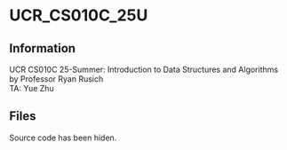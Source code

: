 # UCR_CS010C_25U
## Information
UCR CS010C 25-Summer: Introduction to Data Structures and Algorithms  
by Professor Ryan Rusich  
TA: Yue Zhu
## Files
Source code has been hiden.
```txt
```

<!-- ## Sample Output
Since zyBook Lab sometimes provide only first few or last few lines of expected output, 
you can try my sample output instead (for comparison).  
The executable file is named "b.out" to avoid overwriting. (If I forgot, rename it.)
1. Download: "b.out" file in certain Lab or Program folder(not demos).
2. Upload: certain zyBook Lab -> code editor -> File -> upload
3. Permission: use "chmod 777 b.out"
4. Run and Compare
```bash
./a.out
# paste the test input
# open another terminal/console
./b.out
# paste the test input

# For a better comparison, try 
./a.out > a.txt
# paste the test input
./b.out > b.txt
# paste the test input
``` -->